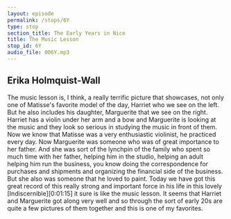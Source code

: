 ```yaml
---
layout: episode
permalink: /stops/6Y
type: stop
section_title: The Early Years in Nice
title: The Music Lesson
stop_id: 6Y
audio_file: 006Y.mp3
---
```


## Erika Holmquist-Wall

The music lesson is, I think, a really terrific picture that showcases, not only one of Matisse's favorite model of the day, Harriet who we see on the left.  But he also includes his daughter, Marguerite that we see on the right.  Harriet has a violin under her arm and a bow and Marguerite is looking at the music and they look so serious in studying the music in front of them.  Now we know that Matisse was a very enthusiastic violinist, he practiced every day.  Now Marguerite was someone who was of great importance to her father.  And she was sort of the lynchpin of the family who spent so much time with her father, helping him in the studio, helping an adult helping him run the business, you know doing the correspondence for purchases and shipments and organizing the financial side of the business.  But she also was someone that he loved to paint.  Today we have got this great record of this really strong and important force in his life in this lovely [Indiscernible][0:01:15] it sure is like the music lesson.  It seems that Harriet and Marguerite got along very well and so through the sort of early 20s are quite a few pictures of them together and this is one of my favorites.

